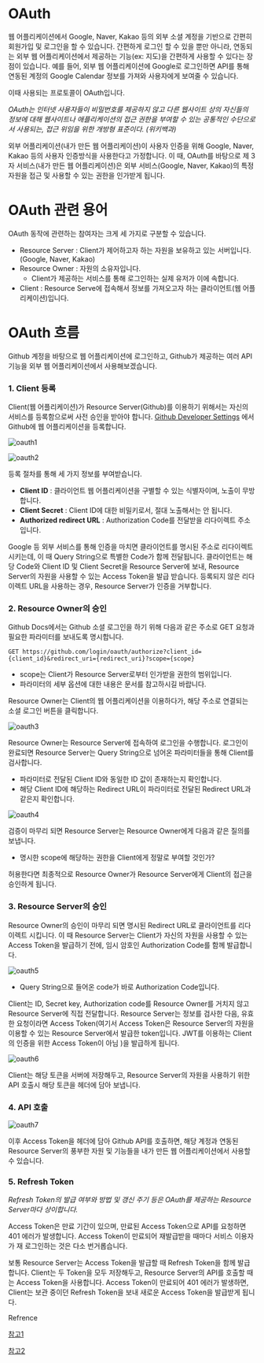 # OAuth

웹 어플리케이션에서 Google, Naver, Kakao 등의 외부 소셜 계정을 기반으로 간편히 회원가입 및 로그인을 할 수 있습니다. 간편하게 로그인 할 수 있을 뿐만 아니라, 연동되는 외부 웹 어플리케이션에서 제공하는 기능(ex: 지도)을 간편하게 사용할 수 있다는 장점이 있습니다. 예를 들어, 외부 웹 어플리케이션에 Google로 로그인하면 API를 통해 연동된 계정의 Google Calendar 정보를 가져와 사용자에게 보여줄 수 있습니다.

이때 사용되는 프로토콜이 OAuth입니다. 

*OAuth는 인터넷 사용자들이 비밀번호를 제공하지 않고 다른 웹사이트 상의 자신들의 정보에 대해 웹사이트나 애플리케이션의 접근 권한을 부여할 수 있는 공통적인 수단으로서 사용되는, 접근 위임을 위한 개방형 표준이다. (위키백과)*

외부 어플리케이션(내가 만든 웹 어플리케이션)이 사용자 인증을 위해 Google, Naver, Kakao 등의 사용자 인증방식을 사용한다고 가정합니다. 이 때, OAuth를 바탕으로 제 3자 서비스(내가 만든 웹 어플리케이션)은 외부 서비스(Google, Naver, Kakao)의 특정 자원을 접근 및 사용할 수 있는 권한을 인가받게 됩니다. 



# OAuth 관련 용어

OAuth 동작에 관련하는 참여자는 크게 세 가지로 구분할 수 있습니다. 

- Resource Server : Client가 제어하고자 하는 자원을 보유하고 있는 서버입니다. (Google, Naver, Kakao)
- Resource Owner : 자원의 소유자입니다.
  - Client가 제공하는 서비스를 통해 로그인하는 실제 유저가 이에 속합니다. 
- Client : Resource Serve에 접속해서 정보를 가져오고자 하는 클라이언트(웹 어플리케이션)입니다. 



# OAuth 흐름

Github 계정을 바탕으로 웹 어플리케이션에 로그인하고, Github가 제공하는 여러 API 기능을 외부 웹 어플리케이션에서 사용해보겠습니다. 



### 1. Client 등록

Client(웹 어플리케이션)가 Resource Server(Github)를 이용하기 위해서는 자신의 서비스를 등록함으로써 사전 승인을 받아야 합니다. [Github Developer Settings](https://github.com/settings/developers) 에서 Github에 웹 어플리케이션을 등록합니다.

![oauth1](C:\Users\pj501\Desktop\oauth1.png)

![oauth2](C:\Users\pj501\Desktop\oauth2.png)

등록 절차를 통해 세 가지 정보를 부여받습니다.

- **Client ID** : 클라이언트 웹 어플리케이션을 구별할 수 있는 식별자이며, 노출이 무방합니다.
- **Client Secret** : Client ID에 대한 비밀키로서, 절대 노출해서는 안 됩니다.
- **Authorized redirect URL** : Authorization Code를 전달받을 리다이렉트 주소입니다.

Google 등 외부 서비스를 통해 인증을 마치면 클라이언트를 명시된 주소로 리다이렉트 시키는데, 이 때 Query String으로 특별한 Code가 함께 전달됩니다. 클라이언트는 해당 Code와 Client ID 및 Client Secret을 Resource Server에 보내, Resource Server의 자원을 사용할 수 있는 Access Token을 발급 받습니다. 등록되지 않은 리다이렉트 URL을 사용하는 경우, Resource Server가 인증을 거부합니다.



### 2. Resource Owner의 승인

Github Docs에서는 Github 소셜 로그인을 하기 위해 다음과 같은 주소로 GET 요청과 필요한 파라미터를 보내도록 명시합니다. 

```
GET https://github.com/login/oauth/authorize?client_id={client_id}&redirect_uri={redirect_uri}?scope={scope}
```

- scope는 Client가 Resource Server로부터 인가받을 권한의 범위입니다.
- 파라미터의 세부 옵션에 대한 내용은 문서를 참고하시길 바랍니다.

Resource Owner는 Client의 웹 어플리케이션을 이용하다가, 해당 주소로 연결되는 소셜 로그인 버튼을 클릭합니다.

![oauth3](C:\Users\pj501\Desktop\oauth3.png)



Resource Owner는 Resource Server에 접속하여 로그인을 수행합니다. 로그인이 완료되면 Resource Server는 Query String으로 넘어온 파라미터들을 통해 Client를 검사합니다.

- 파라미터로 전달된 Client ID와 동일한 ID 값이 존재하는지 확인합니다.
- 해당 Client ID에 해당하는 Redirect URL이 파라미터로 전달된 Redirect URL과 같은지 확인합니다.

![oauth4](C:\Users\pj501\Desktop\oauth4.png)

검증이 마무리 되면 Resource Server는 Resource Owner에게 다음과 같은 질의를 보냅니다.

- 명시한 scope에 해당하는 권한을 Client에게 정말로 부여할 것인가?

허용한다면 최종적으로 Resource Owner가 Resource Server에게 Client의 접근을 승인하게 됩니다.



### 3. Resource Server의 승인

Resource Owner의 승인이 마무리 되면 명시된 Redirect URL로 클라이언트를 리다이렉트 시킵니다. 이 때 Resource Server는 Client가 자신의 자원을 사용할 수 있는 Access Token을 발급하기 전에, 임시 암호인 Authorization Code를 함께 발급합니다.

![oauth5](C:\Users\pj501\Desktop\oauth5.png)

- Query String으로 들어온 code가 바로 Authorization Code입니다.



Client는 ID, Secret key, Authorization code를 Resource Owner를 거치지 않고 Resource Server에 직접 전달합니다. Resource Server는 정보를 검사한 다음, 유효한 요청이라면 Access Token(여기서 Access Token은 Resource Server의 자원을 이용할 수 있는 Resource Server에서 발급한 token입니다. JWT를 이용하는 Client의 인증을 위한 Access Token이 아님 )을 발급하게 됩니다.

![oauth6](C:\Users\pj501\Desktop\oauth6.png)

Client는 해당 토큰을 서버에 저장해두고, Resource Server의 자원을 사용하기 위한 API 호출시 해당 토큰을 헤더에 담아 보냅니다.



### 4. API 호출

![oauth7](C:\Users\pj501\Desktop\oauth7.png)

이후 Access Token을 헤더에 담아 Github API를 호출하면, 해당 계정과 연동된 Resource Server의 풍부한 자원 및 기능들을 내가 만든 웹 어플리케이션에서 사용할 수 있습니다. 



### 5. Refresh Token

*Refresh Token의 발급 여부와 방법 및 갱신 주기 등은 OAuth를 제공하는 Resource Server마다 상이합니다.*

Access Token은 만료 기간이 있으며, 만료된 Access Token으로 API를 요청하면 401 에러가 발생합니다. Access Token이 만료되어 재발급받을 때마다 서비스 이용자가 재 로그인하는 것은 다소 번거롭습니다.

보통 Resource Server는 Access Token을 발급할 때 Refresh Token을 함께 발급합니다. Client는 두 Token을 모두 저장해두고, Resource Server의 API를 호출할 때는 Access Token을 사용합니다. Access Token이 만료되어 401 에러가 발생하면, Client는 보관 중이던 Refresh Token을 보내 새로운 Access Token을 발급받게 됩니다.



Refrence

[참고1](https://tecoble.techcourse.co.kr/post/2021-07-10-understanding-oauth/)

[참고2](https://inpa.tistory.com/entry/WEB-%F0%9F%93%9A-OAuth-20-%EA%B0%9C%EB%85%90-%F0%9F%92%AF-%EC%A0%95%EB%A6%AC)
